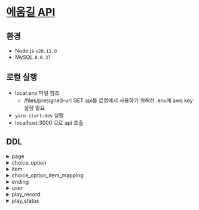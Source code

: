 # [에움길 API](http://aeum-gil.com)

## 환경
- Node.js `v20.12.0`
- MySQL `8.0.37`

## 로컬 실행
- local.env 파일 참조
  - /files/presigned-url GET api를 로컬에서 사용하기 위해선 .env에 aws key 설정 필요
- `yarn start:dev` 실행
- localhost:3000 으로 api 호출

## DDL

<details close>
	<summary>page</summary>
	
	CREATE TABLE page (
		id          int unsigned AUTO_INCREMENT PRIMARY KEY,
		description varchar(300)                       NULL COMMENT '페이지 설명',
		title       varchar(200)                       NOT NULL COMMENT '제목',
		content     text                               NOT NULL COMMENT '본문',
		created_at  datetime DEFAULT CURRENT_TIMESTAMP NOT NULL,
		updated_at  datetime DEFAULT CURRENT_TIMESTAMP NOT NULL ON UPDATE CURRENT_TIMESTAMP
	) COMMENT '페이지';
</details>
<details close>
	<summary>choice_option</summary>
	
	CREATE TABLE choice_option (
		id           int unsigned AUTO_INCREMENT PRIMARY KEY,
		page_id      int unsigned                       NOT NULL COMMENT '선택지가 속한 페이지 id',
		move_target_type tinyint unsigned                   null comment '1: 페이지, 2: 엔딩',
		target_id        int unsigned                       null comment '다음 페이지 id or 엔딩 id',
		order_num    tinyint unsigned                   NOT NULL COMMENT '선택지 순서',
		content      varchar(300)                       NOT NULL COMMENT '내용',
		created_at   datetime DEFAULT CURRENT_TIMESTAMP NOT NULL,
		updated_at   datetime DEFAULT CURRENT_TIMESTAMP NOT NULL ON UPDATE CURRENT_TIMESTAMP,
		CONSTRAINT choice_option_page_id_fk
			FOREIGN KEY (page_id) REFERENCES page (id)
				ON DELETE CASCADE,
	) COMMENT '선택지';

	create index choice_option_target_id_index
    	on choice_option (target_id);
</details>
<details close>
	<summary>item</summary>
	
	CREATE TABLE item (
		id          int unsigned AUTO_INCREMENT PRIMARY KEY,
		name        varchar(100)                       NOT NULL,
		description varchar(200)                       NOT NULL COMMENT '설명',
		importance  tinyint unsigned                   NOT NULL COMMENT '중요도',
		image       varchar(400)                       NOT NULL,
		created_at  datetime DEFAULT CURRENT_TIMESTAMP NOT NULL,
		updated_at  datetime DEFAULT CURRENT_TIMESTAMP NOT NULL ON UPDATE CURRENT_TIMESTAMP
	) COMMENT '아이템';
</details>
<details close>
	<summary>choice_option_item_mapping</summary>

	CREATE TABLE choice_option_item_mapping (
		choice_option_id int unsigned                       NOT NULL,
		item_id          int unsigned                       NOT NULL,
		action_type      tinyint unsigned                   NOT NULL COMMENT '1: 획득, 2: 소모',
		created_at       datetime DEFAULT CURRENT_TIMESTAMP NOT NULL,
		updated_at       datetime DEFAULT CURRENT_TIMESTAMP NOT NULL ON UPDATE CURRENT_TIMESTAMP,
		PRIMARY KEY (choice_option_id, item_id),
		CONSTRAINT choice_option_item_mapping_choice_option_id_fk
			FOREIGN KEY (choice_option_id) REFERENCES choice_option (id)
				ON DELETE CASCADE,
		CONSTRAINT choice_option_item_mapping_item_id_fk
			FOREIGN KEY (item_id) REFERENCES item (id)
				ON DELETE CASCADE
	) COMMENT '선택지-아이템 매핑';
</details>
<details close>
	<summary>ending</summary>

	create table ending (
		id          int unsigned auto_increment primary key,
		title       varchar(200)                       not null comment '제목',
		description varchar(300)                       not null comment '설명',
		content     text                               not null comment '본문',
		order_num   tinyint unsigned                   not null comment '엔딩 순서',
		return_page_id int unsigned                    not null comment '엔딩 후 되돌아갈 page.id',
		created_at  datetime default CURRENT_TIMESTAMP not null,
		updated_at  datetime default CURRENT_TIMESTAMP not null on update CURRENT_TIMESTAMP,
		constraint ending_uq
			unique (order_num)
		constraint ending_page_id_fk
			foreign key (return_page_id) references page (id)
	) comment '엔딩';
</details>
<details close>
	<summary>user</summary>

	create table user (
		id         int unsigned auto_increment primary key,
		name       varchar(50)                        not null,
		password   varchar(500)                       not null,
		created_at datetime default (now())           not null,
		updated_at datetime default CURRENT_TIMESTAMP not null on update CURRENT_TIMESTAMP,
		constraint user_uq unique (name)
	) comment '유저';
</details>
<details close>
	<summary>play_record</summary>

	create table play_record (
		user_id    int unsigned                       not null,
		page_id    int unsigned                       not null,
		detail_log json                               not null comment '상세 기록',
		created_at datetime default CURRENT_TIMESTAMP not null,
		updated_at datetime default CURRENT_TIMESTAMP not null on update CURRENT_TIMESTAMP,
		primary key (user_id, page_id),
		constraint play_record_page_id_fk
			foreign key (page_id) references page (id)
				on delete cascade,
		constraint play_record_user_id_fk
			foreign key (user_id) references user (id)
				on delete cascade
	) comment '플레이 기록';

	create index play_record_updated_at_index
		on play_record (updated_at desc);
</details>
<details close>
	<summary>play_status</summary>

	create table play_status (
		user_id          int unsigned                       not null primary key,
		move_target_type tinyint unsigned                   not null comment '1: 페이지, 2: 엔딩',
		target_id        int unsigned                       not null comment '다음 페이지 id or 엔딩 id',
		owned_items      json                               not null comment '현재 소유한 아이템 정보',
		created_at       datetime default CURRENT_TIMESTAMP not null,
		updated_at       datetime default CURRENT_TIMESTAMP not null on update CURRENT_TIMESTAMP,
		constraint play_status_user_id_fk
			foreign key (user_id) references user (id)
				on delete cascade
	) comment '유저의 현재 플레이 상태';

	create index play_status_target_id_index
		on play_status (target_id);
</details>